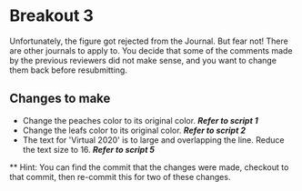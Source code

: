 # Breakout 3

Unfortunately, the figure got rejected from the Journal. But fear not! There are other journals to apply to.
You decide that some of the comments made by the previous reviewers did not make sense, and you want to change them back before resubmitting.

## Changes to make
- Change the peaches color to its original color. **_Refer to script 1_**
- Change the leafs color to its original color. **_Refer to script 2_**
- The text for 'Virtual 2020' is to large and overlapping the line. Reduce the text size to 16. **_Refer to script 5_**

** Hint: You can find the commit that the changes were made, checkout to that commit, then re-commit this for two of these changes.

